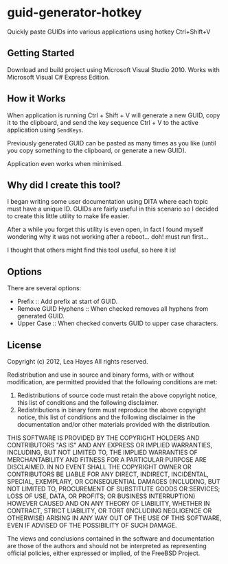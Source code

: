 # guid-generator-hotkey

Quickly paste GUIDs into various applications using hotkey Ctrl+Shift+V


## Getting Started

Download and build project using Microsoft Visual Studio 2010. Works with Microsoft Visual C#
Express Edition.


## How it Works

When application is running Ctrl + Shift + V will generate a new GUID, copy it to the clipboard, and
send the key sequence Ctrl + V to the active application using `SendKeys`.

Previously generated GUID can be pasted as many times as you like (until you copy something to the
clipboard, or generate a new GUID).

Application even works when minimised.


## Why did I create this tool?

I began writing some user documentation using DITA where each topic must have a unique ID. GUIDs
are fairly useful in this scenario so I decided to create this little utility to make life easier.

After a while you forget this utility is even open, in fact I found myself wondering why it was
not working after a reboot... doh! must run first...

I thought that others might find this tool useful, so here it is!


## Options

There are several options:

- Prefix :: Add prefix at start of GUID.
- Remove GUID Hyphens :: When checked removes all hyphens from generated GUID.
- Upper Case :: When checked converts GUID to upper case characters.


## License

Copyright (c) 2012, Lea Hayes
All rights reserved.

Redistribution and use in source and binary forms, with or without
modification, are permitted provided that the following conditions are met: 

1. Redistributions of source code must retain the above copyright notice, this
   list of conditions and the following disclaimer. 
2. Redistributions in binary form must reproduce the above copyright notice,
   this list of conditions and the following disclaimer in the documentation
   and/or other materials provided with the distribution. 

THIS SOFTWARE IS PROVIDED BY THE COPYRIGHT HOLDERS AND CONTRIBUTORS "AS IS" AND
ANY EXPRESS OR IMPLIED WARRANTIES, INCLUDING, BUT NOT LIMITED TO, THE IMPLIED
WARRANTIES OF MERCHANTABILITY AND FITNESS FOR A PARTICULAR PURPOSE ARE
DISCLAIMED. IN NO EVENT SHALL THE COPYRIGHT OWNER OR CONTRIBUTORS BE LIABLE FOR
ANY DIRECT, INDIRECT, INCIDENTAL, SPECIAL, EXEMPLARY, OR CONSEQUENTIAL DAMAGES
(INCLUDING, BUT NOT LIMITED TO, PROCUREMENT OF SUBSTITUTE GOODS OR SERVICES;
LOSS OF USE, DATA, OR PROFITS; OR BUSINESS INTERRUPTION) HOWEVER CAUSED AND
ON ANY THEORY OF LIABILITY, WHETHER IN CONTRACT, STRICT LIABILITY, OR TORT
(INCLUDING NEGLIGENCE OR OTHERWISE) ARISING IN ANY WAY OUT OF THE USE OF THIS
SOFTWARE, EVEN IF ADVISED OF THE POSSIBILITY OF SUCH DAMAGE.

The views and conclusions contained in the software and documentation are those
of the authors and should not be interpreted as representing official policies, 
either expressed or implied, of the FreeBSD Project.
